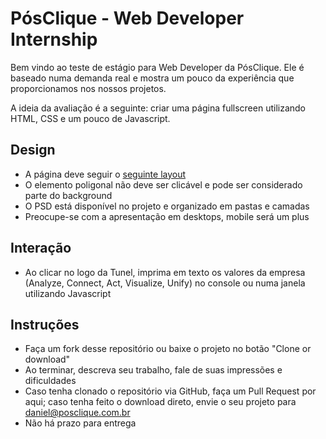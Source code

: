 # PósClique - Web Developer Internship

Bem vindo ao teste de estágio para Web Developer da PósClique. Ele é baseado numa demanda real e mostra um pouco da experiência que proporcionamos nos nossos projetos.

A ideia da avaliação é a seguinte: criar uma página fullscreen utilizando HTML, CSS e um pouco de Javascript.

## Design
- A página deve seguir o [seguinte layout](01_teaser_teste.png)
- O elemento poligonal não deve ser clicável e pode ser considerado parte do background
- O PSD está disponível no projeto e organizado em pastas e camadas
- Preocupe-se com a apresentação em desktops, mobile será um plus

## Interação
- Ao clicar no logo da Tunel, imprima em texto os valores da empresa (Analyze, Connect, Act, Visualize, Unify) no console ou numa janela utilizando Javascript

## Instruções
- Faça um fork desse repositório ou baixe o projeto no botão "Clone or download"
- Ao terminar, descreva seu trabalho, fale de suas impressões e dificuldades
- Caso tenha clonado o repositório via GitHub, faça um Pull Request por aqui; caso tenha feito o download direto, envie o seu projeto para daniel@posclique.com.br
- Não há prazo para entrega
